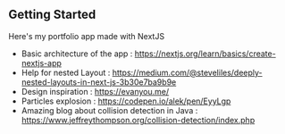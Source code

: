 ## Getting Started

Here's my portfolio app made with NextJS

- Basic architecture of the app : https://nextjs.org/learn/basics/create-nextjs-app
- Help for nested Layout : https://medium.com/@steveliles/deeply-nested-layouts-in-next-js-3b30e7ba9b9e
- Design inspiration : https://evanyou.me/
- Particles explosion : https://codepen.io/alek/pen/EyyLgp
- Amazing blog about collision detection in Java : https://www.jeffreythompson.org/collision-detection/index.php